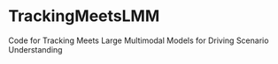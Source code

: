# TrackingMeetsLMM
Code for Tracking Meets Large Multimodal Models for Driving Scenario Understanding
